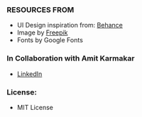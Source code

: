 ### RESOURCES FROM
- UI Design inspiration from: [Behance](https://www.behance.net/gallery/176758915/VR-UI-Design-?tracking_source=project_owner_other_projects&)
- Image by [Freepik](https://www.freepik.com/free-photo/medium-shot-man-wearing-vr-glasses_19265130.htm#query=vr&position=4&from_view=search&track=sph)
- Fonts by Google Fonts

### In Collaboration with Amit Karmakar
- [LinkedIn](https://www.linkedin.com/in/amit-karmakar-267230267/)

### License:
- MIT License